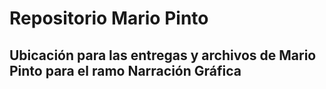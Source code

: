 # Repositorio Mario Pinto
## Ubicación para las entregas y archivos de Mario Pinto para el ramo Narración Gráfica
